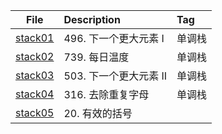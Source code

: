 | File | Description | Tag |
| :----:| :---- | :---- |
| [stack01](./stack01.py) | 496. 下一个更大元素 I | 单调栈 |
| [stack02](./stack02.py) | 739. 每日温度 | 单调栈 |
| [stack03](./stack03.py) | 503. 下一个更大元素 II | 单调栈 |
| [stack04](./stack04.py) | 316. 去除重复字母 | 单调栈 |
| [stack05](./stack05.py) | 20. 有效的括号 |  |



